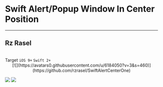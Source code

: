 # Swift Alert/Popup Window In Center Position
----------

## Rz Rasel

<br/>
Target <code>iOS 9+</code> <code>Swift 2+</code>

<center>[![](https://avatars0.githubusercontent.com/u/6184050?v=3&s=460)](https://github.com/rzrasel/SwiftAlertCenterOne)</center>

[![](http://img.shields.io/badge/Swift-2.1-blue.svg)](https://developer.apple.com/swift)
[![](http://img.shields.io/badge/Platforms-iOS_|%20OS%20X_|%20tvOS_|%20watchOS-blue.svg)]()
